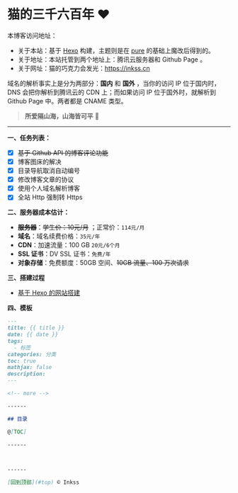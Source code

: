 # 猫的三千六百年 :heart:

本博客访问地址：

* 关于本站：基于 [Hexo](https://hexo.io/) 构建，主题则是在 [pure](https://github.com/cofess/hexo-theme-pure) 的基础上魔改后得到的。
* 关于地址：本站托管到两个地址上：腾讯云服务器和 Github Page 。
* 关于网址：猫的巧克力会发光：https://inkss.cn

域名的解析事实上是分为两部分：**国内** 和 **国外** ，当你的访问 IP 位于国内时，DNS 会把你解析到腾讯云的 CDN 上；而如果访问 IP 位于国外时，就解析到 Github Page 中。两者都是 CNAME 类型。

> **所爱隔山海，山海皆可平**  :wind_chime:

------

**一、任务列表：**

- [x] ~~基于 Github API 的博客评论功能~~
- [x] 博客图床的解决
- [x] 目录导航取消自动编号
- [x] 修改博客文章的协议
- [x] 使用个人域名解析博客
- [x] 全站 Http 强制转 Https

**二、服务器成本估计：**

* **~~服务器~~**：~~学生价：10元/月~~ ；正常价：`114元/月`
* **域名**：域名续费价格：`35元/年`
* **CDN**：加速流量：100 GB `20元/6个月`
* **SSL 证书**：DV SSL 证书：`免费/年`
* **对象存储**：免费额度：50GB 空间、~~10GB 流量、100 万次请求~~

**三、搭建过程**

* [基于 Hexo 的网站搭建](https://github.com/inkss/markdown/blob/master/Linux/%E7%BD%91%E7%AB%99/%E5%9F%BA%E4%BA%8E%20Hexo%20%E7%9A%84%E7%BD%91%E7%AB%99%E6%90%AD%E5%BB%BA.md)

**四、模板**

```markdown
---
title: {{ title }}
date: {{ date }}
tags:
  - 标签
categories: 分类
toc: true
mathjax: false
description: 
---

<!-- more -->

------

## 目录

@[TOC]

------



------

[回到顶部](#top) © Inkss
```
